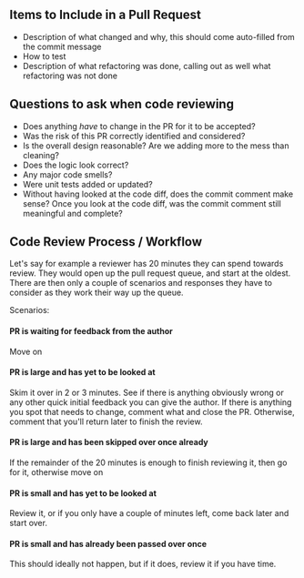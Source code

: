 ## Items to Include in a Pull Request
- Description of what changed and why, this should come auto-filled from the commit message
- How to test
- Description of what refactoring was done, calling out as well what refactoring was not done


## Questions to ask when code reviewing
- Does anything *have* to change in the PR for it to be accepted?
- Was the risk of this PR correctly identified and considered?
- Is the overall design reasonable? Are we adding more to the mess than cleaning?
- Does the logic look correct?
- Any major code smells?
- Were unit tests added or updated?
- Without having looked at the code diff, does the commit comment make sense? Once you look at the code diff, was the commit comment still meaningful and complete?

## Code Review Process / Workflow
Let's say for example a reviewer has 20 minutes they can spend towards review. They would open up the pull request queue, and start at the oldest. There are then only a couple of scenarios and responses they have to consider as they work their way up the queue.

Scenarios:

#### PR is waiting for feedback from the author
Move on

#### PR is large and has yet to be looked at
Skim it over in 2 or 3 minutes. See if there is anything obviously wrong or any other quick initial feedback you can give the author. If there is anything you spot that needs to change, comment what and close the PR. Otherwise, comment that you'll return later to finish the review.

#### PR is large and has been skipped over once already
If the remainder of the 20 minutes is enough to finish reviewing it, then go for it, otherwise move on

#### PR is small and has yet to be looked at
Review it, or if you only have a couple of minutes left, come back later and start over.

#### PR is small and has already been passed over once
This should ideally not happen, but if it does, review it if you have time.

